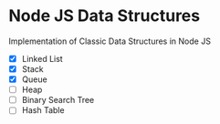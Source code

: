 # Node JS Data Structures
Implementation of Classic Data Structures in Node JS

- [x] Linked List
- [x] Stack
- [x] Queue
- [ ] Heap
- [ ] Binary Search Tree
- [ ] Hash Table
